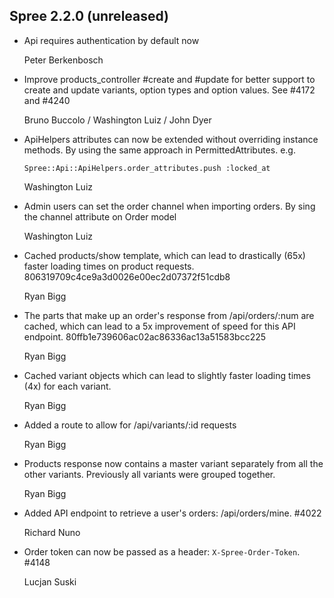 ## Spree 2.2.0 (unreleased) ##

*   Api requires authentication by default now
    
    Peter Berkenbosch

*   Improve products_controller #create and #update for better support to create
    and update variants, option types and option values.
    See #4172 and #4240

    Bruno Buccolo / Washington Luiz / John Dyer

*   ApiHelpers attributes can now be extended without overriding instance
    methods. By using the same approach in PermittedAttributes. e.g.

        Spree::Api::ApiHelpers.order_attributes.push :locked_at
    
    Washington Luiz

*   Admin users can set the order channel when importing orders. By sing the
    channel attribute on Order model

    Washington Luiz

*   Cached products/show template, which can lead to drastically (65x) faster loading times on product requests. 806319709c4ce9a3d0026e00ec2d07372f51cdb8

    Ryan Bigg

*   The parts that make up an order's response from /api/orders/:num are cached, which can lead to a 5x improvement of speed for this API endpoint. 80ffb1e739606ac02ac86336ac13a51583bcc225

    Ryan Bigg

* Cached variant objects which can lead to slightly faster loading times (4x) for each variant.

    Ryan Bigg

* Added a route to allow for /api/variants/:id requests

    Ryan Bigg

* Products response now contains a master variant separately from all the other variants. Previously all variants were grouped together.

    Ryan Bigg

* Added API endpoint to retrieve a user's orders: /api/orders/mine. #4022

    Richard Nuno

* Order token can now be passed as a header: `X-Spree-Order-Token`. #4148

    Lucjan Suski
